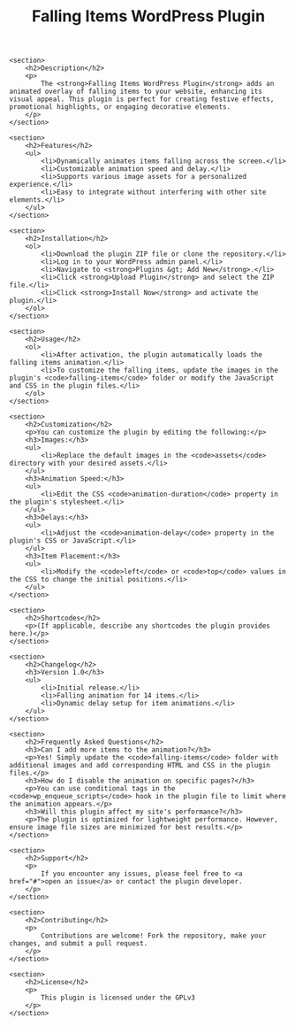 <body>
    <header>
        <h1>Falling Items WordPress Plugin</h1>
    </header>

    <section>
        <h2>Description</h2>
        <p>
            The <strong>Falling Items WordPress Plugin</strong> adds an animated overlay of falling items to your website, enhancing its visual appeal. This plugin is perfect for creating festive effects, promotional highlights, or engaging decorative elements.
        </p>
    </section>

    <section>
        <h2>Features</h2>
        <ul>
            <li>Dynamically animates items falling across the screen.</li>
            <li>Customizable animation speed and delay.</li>
            <li>Supports various image assets for a personalized experience.</li>
            <li>Easy to integrate without interfering with other site elements.</li>
        </ul>
    </section>

    <section>
        <h2>Installation</h2>
        <ol>
            <li>Download the plugin ZIP file or clone the repository.</li>
            <li>Log in to your WordPress admin panel.</li>
            <li>Navigate to <strong>Plugins &gt; Add New</strong>.</li>
            <li>Click <strong>Upload Plugin</strong> and select the ZIP file.</li>
            <li>Click <strong>Install Now</strong> and activate the plugin.</li>
        </ol>
    </section>

    <section>
        <h2>Usage</h2>
        <ol>
            <li>After activation, the plugin automatically loads the falling items animation.</li>
            <li>To customize the falling items, update the images in the plugin's <code>falling-items</code> folder or modify the JavaScript and CSS in the plugin files.</li>
        </ol>
    </section>

    <section>
        <h2>Customization</h2>
        <p>You can customize the plugin by editing the following:</p>
        <h3>Images:</h3>
        <ul>
            <li>Replace the default images in the <code>assets</code> directory with your desired assets.</li>
        </ul>
        <h3>Animation Speed:</h3>
        <ul>
            <li>Edit the CSS <code>animation-duration</code> property in the plugin's stylesheet.</li>
        </ul>
        <h3>Delays:</h3>
        <ul>
            <li>Adjust the <code>animation-delay</code> property in the plugin's CSS or JavaScript.</li>
        </ul>
        <h3>Item Placement:</h3>
        <ul>
            <li>Modify the <code>left</code> or <code>top</code> values in the CSS to change the initial positions.</li>
        </ul>
    </section>

    <section>
        <h2>Shortcodes</h2>
        <p>(If applicable, describe any shortcodes the plugin provides here.)</p>
    </section>

    <section>
        <h2>Changelog</h2>
        <h3>Version 1.0</h3>
        <ul>
            <li>Initial release.</li>
            <li>Falling animation for 14 items.</li>
            <li>Dynamic delay setup for item animations.</li>
        </ul>
    </section>

    <section>
        <h2>Frequently Asked Questions</h2>
        <h3>Can I add more items to the animation?</h3>
        <p>Yes! Simply update the <code>falling-items</code> folder with additional images and add corresponding HTML and CSS in the plugin files.</p>
        <h3>How do I disable the animation on specific pages?</h3>
        <p>You can use conditional tags in the <code>wp_enqueue_scripts</code> hook in the plugin file to limit where the animation appears.</p>
        <h3>Will this plugin affect my site's performance?</h3>
        <p>The plugin is optimized for lightweight performance. However, ensure image file sizes are minimized for best results.</p>
    </section>

    <section>
        <h2>Support</h2>
        <p>
            If you encounter any issues, please feel free to <a href="#">open an issue</a> or contact the plugin developer.
        </p>
    </section>

    <section>
        <h2>Contributing</h2>
        <p>
            Contributions are welcome! Fork the repository, make your changes, and submit a pull request.
        </p>
    </section>

    <section>
        <h2>License</h2>
        <p>
            This plugin is licensed under the GPLv3
        </p>
    </section>
</body>